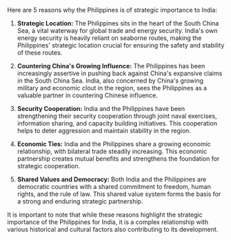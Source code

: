 Here are 5 reasons why the Philippines is of strategic importance to India:

1. **Strategic Location:** The Philippines sits in the heart of the South China Sea, a vital waterway for global trade and energy security. India's own energy security is heavily reliant on seaborne routes, making the Philippines' strategic location crucial for ensuring the safety and stability of these routes.

2. **Countering China's Growing Influence:** The Philippines has been increasingly assertive in pushing back against China's expansive claims in the South China Sea. India, also concerned by China's growing military and economic clout in the region, sees the Philippines as a valuable partner in countering Chinese influence. 

3. **Security Cooperation:** India and the Philippines have been strengthening their security cooperation through joint naval exercises, information sharing, and capacity building initiatives. This cooperation helps to deter aggression and maintain stability in the region.

4. **Economic Ties:** India and the Philippines share a growing economic relationship, with bilateral trade steadily increasing. This economic partnership creates mutual benefits and strengthens the foundation for strategic cooperation.

5. **Shared Values and Democracy:** Both India and the Philippines are democratic countries with a shared commitment to freedom, human rights, and the rule of law. This shared value system forms the basis for a strong and enduring strategic partnership.

It is important to note that while these reasons highlight the strategic importance of the Philippines for India, it is a complex relationship with various historical and cultural factors also contributing to its development. 
